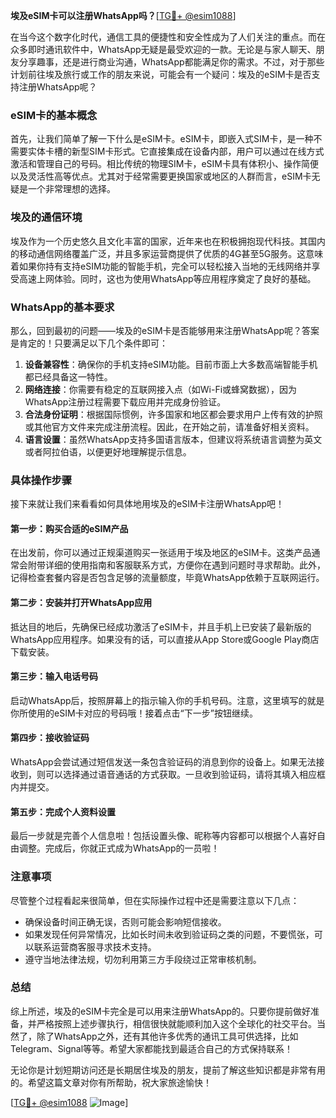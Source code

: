 **埃及eSIM卡可以注册WhatsApp吗？**[[TG💪+ @esim1088](https://t.me/s/esim1088)]

在当今这个数字化时代，通信工具的便捷性和安全性成为了人们关注的重点。而在众多即时通讯软件中，WhatsApp无疑是最受欢迎的一款。无论是与家人聊天、朋友分享趣事，还是进行商业沟通，WhatsApp都能满足你的需求。不过，对于那些计划前往埃及旅行或工作的朋友来说，可能会有一个疑问：埃及的eSIM卡是否支持注册WhatsApp呢？

### eSIM卡的基本概念

首先，让我们简单了解一下什么是eSIM卡。eSIM卡，即嵌入式SIM卡，是一种不需要实体卡槽的新型SIM卡形式。它直接集成在设备内部，用户可以通过在线方式激活和管理自己的号码。相比传统的物理SIM卡，eSIM卡具有体积小、操作简便以及灵活性高等优点。尤其对于经常需要更换国家或地区的人群而言，eSIM卡无疑是一个非常理想的选择。

### 埃及的通信环境

埃及作为一个历史悠久且文化丰富的国家，近年来也在积极拥抱现代科技。其国内的移动通信网络覆盖广泛，并且多家运营商提供了优质的4G甚至5G服务。这意味着如果你持有支持eSIM功能的智能手机，完全可以轻松接入当地的无线网络并享受高速上网体验。同时，这也为使用WhatsApp等应用程序奠定了良好的基础。

### WhatsApp的基本要求

那么，回到最初的问题——埃及的eSIM卡是否能够用来注册WhatsApp呢？答案是肯定的！只要满足以下几个条件即可：

1. **设备兼容性**：确保你的手机支持eSIM功能。目前市面上大多数高端智能手机都已经具备这一特性。
2. **网络连接**：你需要有稳定的互联网接入点（如Wi-Fi或蜂窝数据），因为WhatsApp注册过程需要下载应用并完成身份验证。
3. **合法身份证明**：根据国际惯例，许多国家和地区都会要求用户上传有效的护照或其他官方文件来完成注册流程。因此，在开始之前，请准备好相关资料。
4. **语言设置**：虽然WhatsApp支持多国语言版本，但建议将系统语言调整为英文或者阿拉伯语，以便更好地理解提示信息。

### 具体操作步骤

接下来就让我们来看看如何具体地用埃及的eSIM卡注册WhatsApp吧！

#### 第一步：购买合适的eSIM产品
在出发前，你可以通过正规渠道购买一张适用于埃及地区的eSIM卡。这类产品通常会附带详细的使用指南和客服联系方式，方便你在遇到问题时寻求帮助。此外，记得检查套餐内容是否包含足够的流量额度，毕竟WhatsApp依赖于互联网运行。

#### 第二步：安装并打开WhatsApp应用
抵达目的地后，先确保已经成功激活了eSIM卡，并且手机上已安装了最新版的WhatsApp应用程序。如果没有的话，可以直接从App Store或Google Play商店下载安装。

#### 第三步：输入电话号码
启动WhatsApp后，按照屏幕上的指示输入你的手机号码。注意，这里填写的就是你所使用的eSIM卡对应的号码哦！接着点击“下一步”按钮继续。

#### 第四步：接收验证码
WhatsApp会尝试通过短信发送一条包含验证码的消息到你的设备上。如果无法接收到，则可以选择通过语音通话的方式获取。一旦收到验证码，请将其填入相应框内并提交。

#### 第五步：完成个人资料设置
最后一步就是完善个人信息啦！包括设置头像、昵称等内容都可以根据个人喜好自由调整。完成后，你就正式成为WhatsApp的一员啦！

### 注意事项

尽管整个过程看起来很简单，但在实际操作过程中还是需要注意以下几点：
- 确保设备时间正确无误，否则可能会影响短信接收。
- 如果发现任何异常情况，比如长时间未收到验证码之类的问题，不要慌张，可以联系运营商客服寻求技术支持。
- 遵守当地法律法规，切勿利用第三方手段绕过正常审核机制。

### 总结

综上所述，埃及的eSIM卡完全是可以用来注册WhatsApp的。只要你提前做好准备，并严格按照上述步骤执行，相信很快就能顺利加入这个全球化的社交平台。当然了，除了WhatsApp之外，还有其他许多优秀的通讯工具可供选择，比如Telegram、Signal等等。希望大家都能找到最适合自己的方式保持联系！

无论你是计划短期访问还是长期居住埃及的朋友，提前了解这些知识都是非常有用的。希望这篇文章对你有所帮助，祝大家旅途愉快！

[[TG💪+ @esim1088](https://t.me/s/esim1088) ![Image](https://i.postimg.cc/4NQfJmqS/Snipaste-2025-05-13-00-14-12.png)]